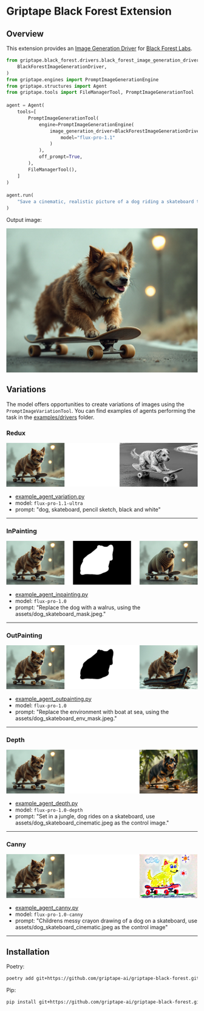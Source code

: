 # Griptape Black Forest Extension

## Overview
This extension provides an [Image Generation Driver](https://docs.griptape.ai/stable/griptape-framework/drivers/image-generation-drivers/#amazon-bedrock) for [Black Forest Labs](https://docs.bfl.ml/quick_start/gen_image).

```python
from griptape.black_forest.drivers.black_forest_image_generation_driver import (
    BlackForestImageGenerationDriver,
)
from griptape.engines import PromptImageGenerationEngine
from griptape.structures import Agent
from griptape.tools import FileManagerTool, PromptImageGenerationTool

agent = Agent(
    tools=[
        PromptImageGenerationTool(
            engine=PromptImageGenerationEngine(
                image_generation_driver=BlackForestImageGenerationDriver(
                    model="flux-pro-1.1"
                )
            ),
            off_prompt=True,
        ),
        FileManagerTool(),
    ]
)

agent.run(
    "Save a cinematic, realistic picture of a dog riding a skateboard to the assets directory as dog_skateboard_cinematic.jpeg"
)
```
Output image: 

![Realistic picture of a dog riding a skateboard](assets/dog_skateboard_cinematic.jpeg)

## Variations

The model offers opportunities to create variations of images using the `PromptImageVariationTool`. You can find examples of agents performing the task in the [examples/drivers](examples/drivers) folder.

### Redux   
![](assets/examples/redux-cinematic_to_pencil_sketch.png)  
* [example_agent_variation.py](examples/drivers/example_agent_variation.py)
* model: `flux-pro-1.1-ultra`
* prompt: "dog, skateboard, pencil sketch, black and white"

----

### InPainting

![](assets/examples/inpainting-cinematic-to-walrus.png)
* [example_agent_inpainting.py](examples/drivers/example_agent_inpainting.py)
* model: `flux-pro-1.0`
* prompt: "Replace the dog with a walrus, using the assets/dog_skateboard_mask.jpeg."

----

### OutPainting

![](assets/examples/outpainting-cinematic-to-sea.png)
* [example_agent_outpainting.py](examples/drivers/example_agent_outpainting.py)
* model: `flux-pro-1.0`
* prompt: "Replace the environment with boat at sea, using the assets/dog_skateboard_env_mask.jpeg."

----

### Depth
![](assets/examples/depth-cinematic-to-jungle.png)
* [example_agent_depth.py](examples/drivers/example_agent_depth.py)
* model: `flux-pro-1.0-depth`
* prompt: "Set in a jungle, dog rides on a skateboard, use assets/dog_skateboard_cinematic.jpeg as the control image."

----

### Canny

![](assets/examples/canny-cinematic-to-sketch.png)
* [example_agent_canny.py](examples/drivers/example_agent_canny.py)
* model: `flux-pro-1.0-canny`
* prompt: "Childrens messy crayon drawing of a dog on a skateboard, use assets/dog_skateboard_cinematic.jpeg as the control image"

----

## Installation

Poetry:
```bash
poetry add git+https://github.com/griptape-ai/griptape-black-forest.git
```

Pip:
```bash
pip install git+https://github.com/griptape-ai/griptape-black-forest.git
```
